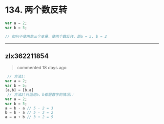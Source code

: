 
 # 134. 两个数反转 
 ```js
var a = 2;
var b = 5;

// 如何不使用第三个变量，使两个数反转，即a = 5, b = 2

``` 
 ***
## zlx362211854 
 > commented 18 days ago 


```js
 // 方法1:
var a = 2;
var b = 5;
[a,b] = [b,a]
 // 方法2(只适用a，b都是数字的情况):
var a = 2;
var b = 5;
a = b - a // 5 - 2 = 3
b = b - a // 5 - 3 = 2
a = a + b // 3 + 2 = 5

```